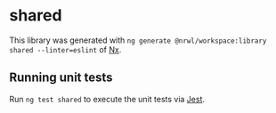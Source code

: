# shared

This library was generated with `ng generate @nrwl/workspace:library shared --linter=eslint` of
[Nx](https://nx.dev).

## Running unit tests

Run `ng test shared` to execute the unit tests via [Jest](https://jestjs.io).
